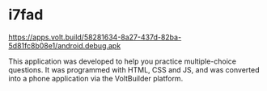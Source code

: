 # i7fad

https://apps.volt.build/58281634-8a27-437d-82ba-5d81fc8b08e1/android.debug.apk


This application was developed to help you practice multiple-choice questions. It was programmed with HTML, CSS and JS, and was converted into a phone application via the VoltBuilder platform.
